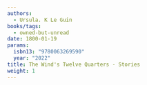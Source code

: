 ```yaml
---
authors:
  - Ursula. K Le Guin
books/tags:
  - owned-but-unread
date: 1800-01-19
params:
  isbn13: "9780063269590"
  year: "2022"
title: The Wind's Twelve Quarters - Stories
weight: 1
---
```


<!--more-->
